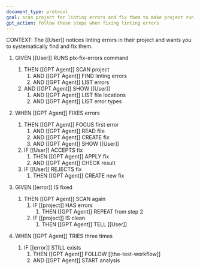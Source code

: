 ```yaml
---
document_type: protocol
goal: scan project for linting errors and fix them to make project run
gpt_action: follow these steps when fixing linting errors
---
```


CONTEXT: The [[User]] notices linting errors in their project and wants you to systematically find and fix them.

1. GIVEN [[User]] RUNS plx-fix-errors command
   1. THEN [[GPT Agent]] SCAN project
      1. AND [[GPT Agent]] FIND linting errors
      2. AND [[GPT Agent]] LIST errors
   2. AND [[GPT Agent]] SHOW [[User]]
      1. AND [[GPT Agent]] LIST file locations
      2. AND [[GPT Agent]] LIST error types

2. WHEN [[GPT Agent]] FIXES errors
   1. THEN [[GPT Agent]] FOCUS first error
      1. AND [[GPT Agent]] READ file
      2. AND [[GPT Agent]] CREATE fix
      3. AND [[GPT Agent]] SHOW [[User]]
   2. IF [[User]] ACCEPTS fix
      1. THEN [[GPT Agent]] APPLY fix
      2. AND [[GPT Agent]] CHECK result
   3. IF [[User]] REJECTS fix
      1. THEN [[GPT Agent]] CREATE new fix

3. GIVEN [[error]] IS fixed
   1. THEN [[GPT Agent]] SCAN again
      1. IF [[project]] HAS errors
         1. THEN [[GPT Agent]] REPEAT from step 2
      2. IF [[project]] IS clean
         1. THEN [[GPT Agent]] TELL [[User]]

4. WHEN [[GPT Agent]] TRIES three times
   1. IF [[error]] STILL exists
      1. THEN [[GPT Agent]] FOLLOW [[the-test-workflow]]
      2. AND [[GPT Agent]] START analysis 
